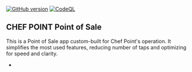 [![GitHub version](https://badge.fury.io/gh/joao-vasconcelos%2Fpos.svg)](https://badge.fury.io/gh/joao-vasconcelos%2Fpos)
[![CodeQL](https://github.com/joao-vasconcelos/pos/actions/workflows/codeql-analysis.yml/badge.svg)](https://github.com/joao-vasconcelos/pos/actions/workflows/codeql-analysis.yml)

## CHEF POINT Point of Sale

This is a Point of Sale app custom-built for Chef Point's operation. It simplifies the most used features, reducing
number of taps and optimizing for speed and clarity.

-
